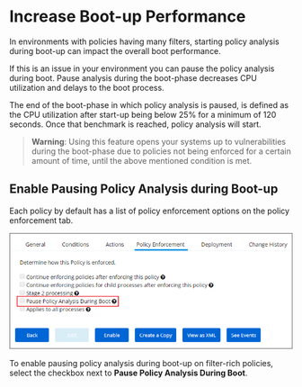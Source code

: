 [title]: # (Increase Boot-up Performance)
[tags]: # (policy analysis)
[priority]: # (2)
# Increase Boot-up Performance

In environments with policies having many filters, starting policy analysis during boot-up can impact the overall boot performance.

If this is an issue in your environment you can pause the policy analysis during boot. Pause analysis during the boot-phase decreases CPU utilization and delays to the boot process.

The end of the boot-phase in which policy analysis is paused, is defined as the CPU utilization after start-up being below 25% for a minimum of 120 seconds. Once that benchmark is reached, policy analysis will start.

>**Warning**:
>Using this feature opens your systems up to vulnerabilities during the boot-phase due to policies not being enforced for a certain amount of time, until the above mentioned condition is met.

## Enable Pausing Policy Analysis during Boot-up

Each policy by default has a list of policy enforcement options on the policy enforcement tab.

![Policy Enforcement Tab](images/pause-policy-analysis.png)

To enable pausing policy analysis during boot-up on filter-rich policies, select the checkbox next to __Pause Policy Analysis During Boot__.
